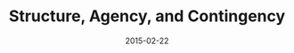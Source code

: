 ---
title: "Structure, Agency, and Contingency"
speaker: "Henry Kim"
date: "2015-02-22"
sermonUrl: "//35.190.93.184/sermons/20150222_sunday_dr_henry_kim_structure_agency_and_contingency.mp3"
---